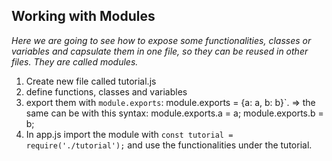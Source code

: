 ## Working with Modules

*Here we are going to see how to expose some functionalities, classes or variables and capsulate them in one file, so they can be reused in other files. They are called modules.*

1. Create new file called tutorial.js
2. define functions, classes and variables
3. export them with `module.exports`:
                                         module.exports = {a: a, b: b}`.
    => the same can be with this syntax: module.exports.a = a;
                                         module.exports.b = b;
4. In app.js import the module with `const tutorial = require('./tutorial');`
    and use the functionalities under the tutorial.

